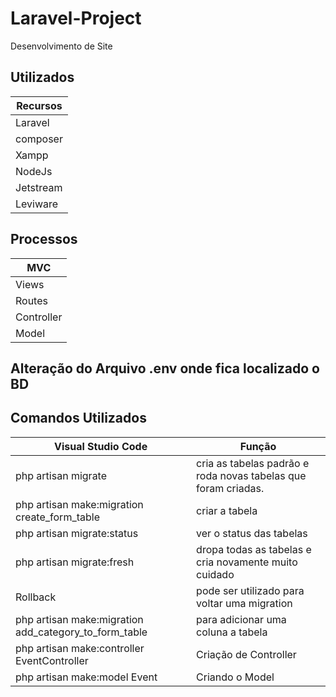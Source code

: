 # Laravel-Project
 Desenvolvimento de Site
 
 ## Utilizados

|Recursos          |
|------------------|
|Laravel           |
|composer          |
|Xampp             |
|NodeJs            |
|Jetstream         |
|Leviware          |

 ## Processos
 
|MVC               |
|------------------|
|Views             |
|Routes            |
|Controller        |
|Model             |

## Alteração do Arquivo .env onde fica localizado o BD

## Comandos Utilizados

|Visual Studio Code                                    |Função                                                         |
|------------------------------------------------------|---------------------------------------------------------------|
|php artisan migrate                                   |cria as tabelas padrão e roda novas tabelas que foram criadas. |
|php artisan make:migration create_form_table          |criar a tabela                                                 |
|php artisan migrate:status                            |ver o status das tabelas                                       |  
|php artisan migrate:fresh                             |dropa todas as tabelas e cria novamente muito cuidado          |
|Rollback                                              |pode ser utilizado para voltar uma migration                   |
|php artisan make:migration add_category_to_form_table |para adicionar uma coluna a tabela                             |
|php artisan make:controller EventController           |Criação de Controller                                          |
|php artisan make:model Event                          | Criando o Model                                               |


 
